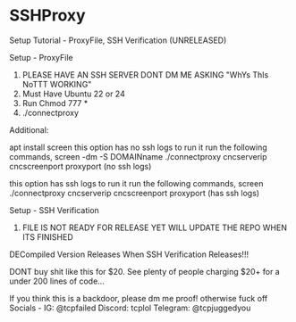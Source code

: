 # SSHProxy
Setup Tutorial - ProxyFile, SSH Verification (UNRELEASED)

Setup - ProxyFile

1. PLEASE HAVE AN SSH SERVER DONT DM ME ASKING "WhYs ThIs NoTTT WORKING" 
2. Must Have Ubuntu 22 or 24
3. Run Chmod 777 *
4. ./connectproxy

Additional: 

apt install screen
this option has no ssh logs to run it run the following commands, screen -dm -S DOMAINname ./connectproxy cncserverip cncscreenport proxyport (no ssh logs)

this option has ssh logs to run it run the following commands, screen ./connectproxy cncserverip cncscreenport proxyport (has ssh logs)

Setup - SSH Verification

1. FILE IS NOT READY FOR RELEASE YET WILL UPDATE THE REPO WHEN ITS FINISHED



DECompiled Version Releases When SSH Verification Releases!!!



DONT  buy shit like this for $20. See plenty of people charging $20+ for a under 200 lines of code...





If you think this is a backdoor, please dm me proof! otherwise fuck off
Socials - IG: @tcpfailed Discord: tcplol Telegram: @tcpjuggedyou

